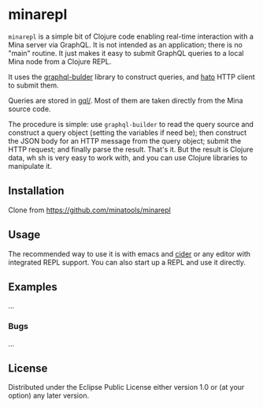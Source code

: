 # minarepl

`minarepl` is a simple bit of Clojure code enabling real-time
interaction with a Mina server via GraphQL. It is not intended as an
application; there is no "main" routine.  It just makes it easy to submit GraphQL queries to a local Mina node from a Clojure REPL.

It uses the [graphql-bulder](https://github.com/retro/graphql-builder)
library to construct queries, and
[hato](https://github.com/gnarroway/hato) HTTP client to submit them.

Queries are stored in [gql/](gql). Most of them are taken directly
from the Mina source code.

The procedure is simple: use `graphql-builder` to read the query
source and construct a query object (setting the variables if need
be); then construct the JSON body for an HTTP message from the query
object; submit the HTTP request; and finally parse the result. That's
it. But the result is Clojure data, wh sh is very easy to work with,
and you can use Clojure libraries to manipulate it.

## Installation

Clone from https://github.com/minatools/minarepl

## Usage

The recommended way to use it is with emacs and
[cider](https://docs.cider.mx/cider/1.0/index.html) or any editor with
integrated REPL support. You can also start up a REPL and use it directly.

## Examples

...

### Bugs

...

## License

Distributed under the Eclipse Public License either version 1.0 or (at
your option) any later version.
